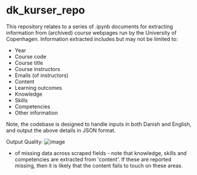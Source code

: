 # dk_kurser_repo

This repository relates to a series of .ipynb documents for extracting information from (archived) course webpages run by the University of Copenhagen. Information extracted includes but may not be limited to:

- Year
- Course code
- Course title
- Course instructors
- Emails (of instructors)
- Content
- Learning outcomes
- Knowledge
- Skills
- Competencies
- Other information

Note, the codebase is designed to handle inputs in both Danish and English, and output the above details in JSON format.

Output Quality:
![image](https://github.com/user-attachments/assets/acff006e-29d4-48d4-ac81-c822ab5957f7)
* of missing data across scraped fields - note that knowledge, skills and competencies are extracted from 'content'. If these are reported missing, then it is likely that the content fails to touch on these areas.
